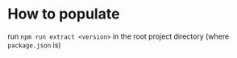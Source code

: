 # How to populate

run `npm run extract <version>` in the root project directory (where `package.json` is)
